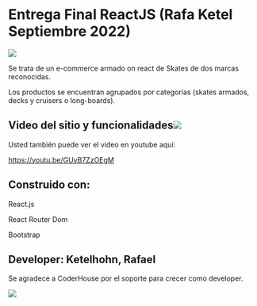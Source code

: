 # Entrega Final ReactJS (Rafa Ketel Septiembre 2022)

![](https://res.cloudinary.com/lechon/image/upload/v1664119710/skates/logo_mini_mmlahs.png)

Se trata de un e-commerce armado on react de Skates de dos marcas reconocidas.

Los productos se encuentran agrupados por categorías (skates armados, decks y cruisers o long-boards).



## Video del sitio y funcionalidades![](https://res.cloudinary.com/lechon/image/upload/v1664121713/skates/youtube_mhdj6c.png)

Usted también puede ver el video en youtube aquí:

https://youtu.be/GUvB7ZzOEgM

## Construido con:

React.js

React Router Dom

Bootstrap


## Developer: Ketelhohn, Rafael
Se agradece a CoderHouse por el soporte para crecer como developer.

![](https://res.cloudinary.com/lechon/image/upload/v1664121590/skates/banner_bzsydx.jpg)
